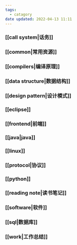 ```yaml
---
tags:
  - catagory
date updated: 2022-04-13 11:11
---
```


### [[call system|话务]]

### [[common|常用资源]]

### [[compilers|编译原理]]

### [[data structure|数据结构]]

### [[design pattern|设计模式]]

### [[eclipse]]

### [[frontend|前端]]

### [[java|java]]

### [[linux]]

### [[protocol|协议]]

### [[python]]

### [[reading note|读书笔记]]

### [[software|软件]]

### [[sql|数据库]]

### [[work|工作总结]]
